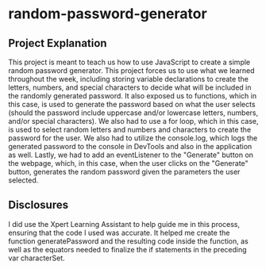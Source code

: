 # random-password-generator

## Project Explanation
This project is meant to teach us how to use JavaScript to create a simple random password generator. This project forces us to use what we learned throughout the week, including storing variable declarations to create the letters, numbers, and special characters to decide what will be included in the randomly generated password. It also exposed us to functions, which in this case, is used to generate the password based on what the user selects (should the password include uppercase and/or lowercase letters, numbers, and/or special characters). We also had to use a for loop, which in this case, is used to select random letters and numbers and characters to create the password for the user. We also had to utilize the console.log, which logs the generated password to the console in DevTools and also in the application as well. Lastly, we had to add an eventListener to the "Generate" button on the webpage, which, in this case, when the user clicks on the "Generate" button, generates the random password given the parameters the user selected. 

## Disclosures
I did use the Xpert Learning Assistant to help guide me in this process, ensuring that the code I used was accurate. It helped me create the function generatePassword and the resulting code inside the function, as well as the equators needed to finalize the if statements in the preceding var characterSet. 